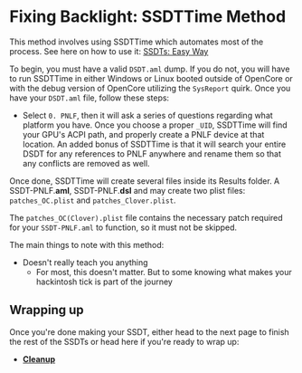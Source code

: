 # Fixing Backlight: SSDTTime Method

This method involves using SSDTTime which automates most of the process. See here on how to use it: [SSDTs: Easy Way](/ssdt-methods/ssdt-easy.md)

To begin, you must have a valid `DSDT.aml` dump.  If you do not, you will have to run SSDTTime in either Windows or Linux booted outside of OpenCore or with the debug version of OpenCore utilizing the `SysReport` quirk.  Once you have your `DSDT.aml` file, follow these steps:

* Select `0. PNLF`, then it will ask a series of questions regarding what platform you have.  Once you choose a proper `_UID`, SSDTTime will find your GPU's ACPI path, and properly create a PNLF device at that location.  An added bonus of SSDTTime is that it will search your entire DSDT for any references to PNLF anywhere and rename them so that any conflicts are removed as well.

[](/images/Laptops/backlight-md/ssdttime_pnlf.png)

Once done, SSDTTime will create several files inside its Results folder.  A SSDT-PNLF.**aml**, SSDT-PNLF.**dsl** and may create two plist files: `patches_OC.plist` and `patches_Clover.plist`.

The `patches_OC(Clover).plist` file contains the necessary patch required for your `SSDT-PNLF.aml` to function, so it must not be skipped.

The main things to note with this method:

* Doesn't really teach you anything
  * For most, this doesn't matter. But to some knowing what makes your hackintosh tick is part of the journey

## Wrapping up

Once you're done making your SSDT, either head to the next page to finish the rest of the SSDTs or head here if you're ready to wrap up:

* [**Cleanup**](/cleanup.md)
